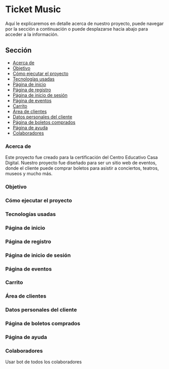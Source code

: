 # Ticket Music
Aquí le explicaremos en detalle acerca de nuestro proyecto, puede navegar por la sección a continuación o puede desplazarse hacia abajo para acceder a la información.

## Sección
* [Acerca de](#Acerca-de)
* [Objetivo](#Objetivo)
* [Cómo ejecutar el proyecto](#Cómo-ejecutar-el-proyecto)
* [Tecnologías usadas](#Tecnologías-usadas)
* [Página de inicio](#Página-de-inicio)
* [Página de registro](#Página-de-registro)
* [Página de inicio de sesión](#Página-de-inicio-de-sesión)
* [Página de eventos](#Página-de-eventos)
* [Carrito](#Carrito)
* [Área de clientes](#Área-de-clientes)
* [Datos personales del cliente](#Datos-personales-del-cliente)
* [Página de boletos comprados](#Página-de-boletos-comprados)
* [Página de ayuda](#Página-de-ayuda)
* [Colaboradores](#Colaboradores)

### Acerca de
Este proyecto fue creado para la certificación del Centro Educativo Casa Digital. Nuestro proyecto fue diseñado para ser un sitio web de eventos, donde el cliente puede comprar boletos para asistir a conciertos, teatros, museos y mucho más.

### Objetivo

### Cómo ejecutar el proyecto

### Tecnologías usadas

### Página de inicio

### Página de registro

### Página de inicio de sesión

### Página de eventos

### Carrito

### Área de clientes

### Datos personales del cliente

### Página de boletos comprados

### Página de ayuda

### Colaboradores
Usar bot de todos los colaboradores